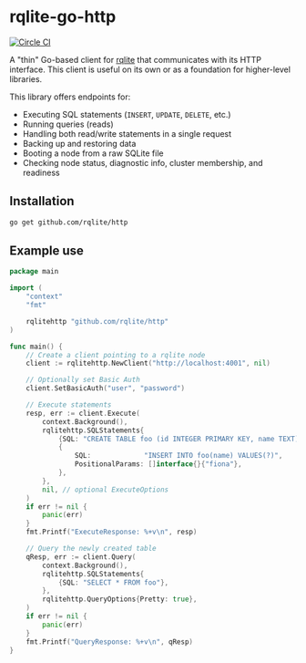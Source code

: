 # rqlite-go-http
[![Circle CI](https://circleci.com/gh/rqlite/rqlite-go-http/tree/master.svg?style=svg)](https://circleci.com/gh/rqlite/rqlite-go-http/tree/master)

A "thin" Go-based client for [rqlite](https://github.com/rqlite/rqlite) that communicates with its HTTP interface. This client is useful on its own or as a foundation for higher-level libraries.

This library offers endpoints for:

- Executing SQL statements (`INSERT`, `UPDATE`, `DELETE`, etc.)
- Running queries (reads)
- Handling both read/write statements in a single request
- Backing up and restoring data
- Booting a node from a raw SQLite file
- Checking node status, diagnostic info, cluster membership, and readiness

## Installation

```bash
go get github.com/rqlite/http
```

## Example use

```Go
package main

import (
    "context"
    "fmt"

    rqlitehttp "github.com/rqlite/http"
)

func main() {
    // Create a client pointing to a rqlite node
    client := rqlitehttp.NewClient("http://localhost:4001", nil)

    // Optionally set Basic Auth
    client.SetBasicAuth("user", "password")

    // Execute statements
    resp, err := client.Execute(
        context.Background(),
        rqlitehttp.SQLStatements{
            {SQL: "CREATE TABLE foo (id INTEGER PRIMARY KEY, name TEXT)"},
            {
                SQL:             "INSERT INTO foo(name) VALUES(?)",
                PositionalParams: []interface{}{"fiona"},
            },
        },
        nil, // optional ExecuteOptions
    )
    if err != nil {
        panic(err)
    }
    fmt.Printf("ExecuteResponse: %+v\n", resp)

    // Query the newly created table
    qResp, err := client.Query(
        context.Background(),
        rqlitehttp.SQLStatements{
            {SQL: "SELECT * FROM foo"},
        },
        rqlitehttp.QueryOptions{Pretty: true},
    )
    if err != nil {
        panic(err)
    }
    fmt.Printf("QueryResponse: %+v\n", qResp)
}
```
